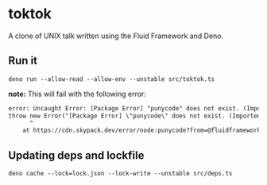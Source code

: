 # toktok

A clone of UNIX talk written using the Fluid Framework and Deno.

## Run it

```shell
deno run --allow-read --allow-env --unstable src/toktok.ts
```

**note:** This will fail with the following error:

```txt
error: Uncaught Error: [Package Error] "punycode" does not exist. (Imported by "@fluidframework/driver-utils").
throw new Error("[Package Error] \"punycode\" does not exist. (Imported by \"@fluidframework/driver-utils\").");
      ^
    at https://cdn.skypack.dev/error/node:punycode?from=@fluidframework/driver-utils:14:7
```

## Updating deps and lockfile

```shell
deno cache --lock=lock.json --lock-write --unstable src/deps.ts
```
